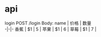 # api

login 
  POST /login
  Body:
 name | 价格 |  数量  
  -|-|-
  香蕉 | $1 | 5 |
  苹果 | $1 | 6 |
  草莓 | $1 | 7 |
